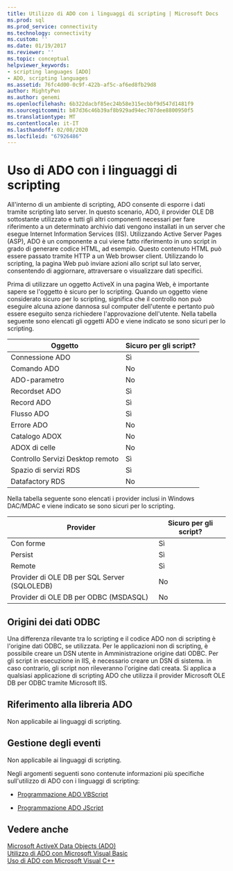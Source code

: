 ```yaml
---
title: Utilizzo di ADO con i linguaggi di scripting | Microsoft Docs
ms.prod: sql
ms.prod_service: connectivity
ms.technology: connectivity
ms.custom: ''
ms.date: 01/19/2017
ms.reviewer: ''
ms.topic: conceptual
helpviewer_keywords:
- scripting languages [ADO]
- ADO, scripting languages
ms.assetid: 76fc4d00-0c9f-422b-af5c-af6ed8fb29d8
author: MightyPen
ms.author: genemi
ms.openlocfilehash: 6b322dacbf85ec24b58e315ecbbf9d547d1481f9
ms.sourcegitcommit: b87d36c46b39af8b929ad94ec707dee8800950f5
ms.translationtype: MT
ms.contentlocale: it-IT
ms.lasthandoff: 02/08/2020
ms.locfileid: "67926486"
---
```

# <a name="using-ado-with-scripting-languages"></a>Uso di ADO con i linguaggi di scripting
All'interno di un ambiente di scripting, ADO consente di esporre i dati tramite scripting lato server. In questo scenario, ADO, il provider OLE DB sottostante utilizzato e tutti gli altri componenti necessari per fare riferimento a un determinato archivio dati vengono installati in un server che esegue Internet Information Services (IIS). Utilizzando Active Server Pages (ASP), ADO è un componente a cui viene fatto riferimento in uno script in grado di generare codice HTML, ad esempio. Questo contenuto HTML può essere passato tramite HTTP a un Web browser client. Utilizzando lo scripting, la pagina Web può inviare azioni allo script sul lato server, consentendo di aggiornare, attraversare o visualizzare dati specifici.  
  
 Prima di utilizzare un oggetto ActiveX in una pagina Web, è importante sapere se l'oggetto è sicuro per lo scripting. Quando un oggetto viene considerato sicuro per lo scripting, significa che il controllo non può eseguire alcuna azione dannosa sul computer dell'utente e pertanto può essere eseguito senza richiedere l'approvazione dell'utente. Nella tabella seguente sono elencati gli oggetti ADO e viene indicato se sono sicuri per lo scripting.  
  
|Oggetto|Sicuro per gli script?|  
|------------|-------------------------|  
|Connessione ADO|Sì|  
|Comando ADO|No|  
|ADO-parametro|No|  
|Recordset ADO|Sì|  
|Record ADO|Sì|  
|Flusso ADO|Sì|  
|Errore ADO|No|  
|Catalogo ADOX|No|  
|ADOX di celle|No|  
|Controllo Servizi Desktop remoto|Sì|  
|Spazio di servizi RDS|Sì|  
|Datafactory RDS|No|  
  
 Nella tabella seguente sono elencati i provider inclusi in Windows DAC/MDAC e viene indicato se sono sicuri per lo scripting.  
  
|Provider|Sicuro per gli script?|  
|--------------|-------------------------|  
|Con forme|Sì|  
|Persist|Sì|  
|Remote|Sì|  
|Provider di OLE DB per SQL Server (SQLOLEDB)|No|  
|Provider di OLE DB per ODBC (MSDASQL)|No|  
  
## <a name="odbc-data-sources"></a>Origini dei dati ODBC  
 Una differenza rilevante tra lo scripting e il codice ADO non di scripting è l'origine dati ODBC, se utilizzata. Per le applicazioni non di scripting, è possibile creare un DSN utente in Amministrazione origine dati ODBC. Per gli script in esecuzione in IIS, è necessario creare un DSN di sistema. in caso contrario, gli script non rileveranno l'origine dati creata. Si applica a qualsiasi applicazione di scripting ADO che utilizza il provider Microsoft OLE DB per ODBC tramite Microsoft IIS.  
  
## <a name="referencing-the-ado-library"></a>Riferimento alla libreria ADO  
 Non applicabile ai linguaggi di scripting.  
  
## <a name="handling-events"></a>Gestione degli eventi  
 Non applicabile ai linguaggi di scripting.  
  
 Negli argomenti seguenti sono contenute informazioni più specifiche sull'utilizzo di ADO con i linguaggi di scripting:  
  
-   [Programmazione ADO VBScript](../../../ado/guide/appendixes/vbscript-ado-programming.md)  
  
-   [Programmazione ADO JScript](../../../ado/guide/appendixes/jscript-ado-programming.md)  
  
## <a name="see-also"></a>Vedere anche  
 [Microsoft ActiveX Data Objects (ADO)](../../../ado/microsoft-activex-data-objects-ado.md)   
 [Utilizzo di ADO con Microsoft Visual Basic](../../../ado/guide/appendixes/using-ado-with-microsoft-visual-basic.md)   
 [Uso di ADO con Microsoft Visual C++](../../../ado/guide/appendixes/using-ado-with-microsoft-visual-c.md)   

